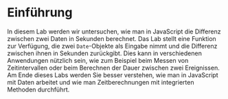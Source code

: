 # Einführung

In diesem Lab werden wir untersuchen, wie man in JavaScript die Differenz zwischen zwei Daten in Sekunden berechnet. Das Lab stellt eine Funktion zur Verfügung, die zwei `Date`-Objekte als Eingabe nimmt und die Differenz zwischen ihnen in Sekunden zurückgibt. Dies kann in verschiedenen Anwendungen nützlich sein, wie zum Beispiel beim Messen von Zeitintervallen oder beim Berechnen der Dauer zwischen zwei Ereignissen. Am Ende dieses Labs werden Sie besser verstehen, wie man in JavaScript mit Daten arbeitet und wie man Zeitberechnungen mit integrierten Methoden durchführt.

